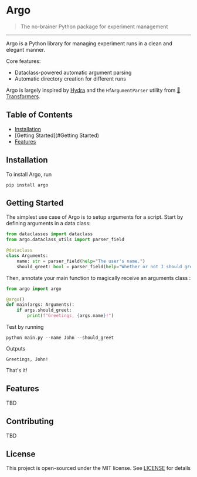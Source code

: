 # Argo
> The no-brainer Python package for experiment management

___

Argo is a Python library for managing experiment runs in a clean and elegant manner.

Core features:
* Dataclass-powered automatic argument parsing 
* Automatic directory creation for different runs

Argo is largely inspired by 
[Hydra](https://hydra.cc/) 
and the `HfArgumentParser` utility from 
[🤗 Transformers](https://github.com/huggingface/transformers).

## Table of Contents

* [Installation](#Installation)
* [Getting Started](#Getting Started)
* [Features](#Features)

## Installation
To install Argo, run
```shell script
pip install argo
```

## Getting Started
The simplest use case of Argo is to setup arguments for a script.
Start by defining arguments in a data class:
```python
from dataclasses import dataclass
from argo.dataclass_utils import parser_field

@dataclass
class Arguments:
    name: str = parser_field(help="The user's name.")
    should_greet: bool = parser_field(help="Whether or not I should greet the user")
```

Then, annotate your main function to magically receive an arguments class :
```python
from argo import argo

@argo()
def main(args: Arguments):
    if args.should_greet:
        print(f"Greetings, {args.name}!")
```
Test by running
```shell script
python main.py --name John --should_greet
```
Outputs
```text
Greetings, John!
```

That's it!

## Features

TBD

## Contributing

TBD

## License

This project is open-sourced under the MIT license. See [LICENSE](LICENSE) for details